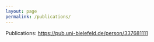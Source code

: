 ```yaml
---
layout: page
permalink: /publications/
---
```


Publications: https://pub.uni-bielefeld.de/person/337681111